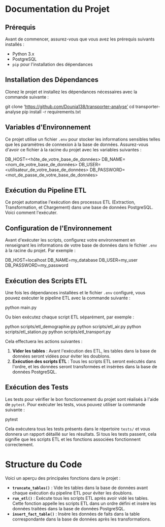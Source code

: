 # Documentation du Projet

## Prérequis

Avant de commencer, assurez-vous que vous avez les prérequis suivants installés :

- Python 3.x
- PostgreSQL
- `pip` pour l'installation des dépendances

## Installation des Dépendances

Clonez le projet et installez les dépendances nécessaires avec la commande suivante :

git clone ‘https://github.com/Dounia138/transporter-analyse’
cd transporter-analyse
pip install -r requirements.txt

## Variables d'Environnement

Ce projet utilise un fichier `.env` pour stocker les informations sensibles telles que les paramètres de connexion à la base de données. Assurez-vous d'avoir ce fichier à la racine du projet avec les variables suivantes :

DB_HOST=<hôte_de_votre_base_de_données>
DB_NAME=<nom_de_votre_base_de_données>
DB_USER=<utilisateur_de_votre_base_de_données>
DB_PASSWORD=<mot_de_passe_de_votre_base_de_données>

## Exécution du Pipeline ETL

Ce projet automatise l'exécution des processus ETL (Extraction, Transformation, et Chargement) dans une base de données PostgreSQL. Voici comment l'exécuter.

## Configuration de l'Environnement

Avant d'exécuter les scripts, configurez votre environnement en renseignant les informations de votre base de données dans le fichier `.env` à la racine du projet. Par exemple :

DB_HOST=localhost
DB_NAME=my_database
DB_USER=my_user
DB_PASSWORD=my_password

## Exécution des Scripts ETL

Une fois les dépendances installées et le fichier `.env` configuré, vous pouvez exécuter le pipeline ETL avec la commande suivante :

python main.py

Ou bien exécutez chaque script ETL séparément, par exemple :

python scripts/etl_demographie.py
python scripts/etl_air.py
python scripts/etl_station.py
python scripts/etl_transport.py

Cela effectuera les actions suivantes :

1. **Vider les tables** : Avant l'exécution des ETL, les tables dans la base de données seront vidées pour éviter les doublons.  
2. **Exécution des scripts ETL** : Tous les scripts ETL seront exécutés dans l'ordre, et les données seront transformées et insérées dans la base de données PostgreSQL.

## Exécution des Tests

Les tests pour vérifier le bon fonctionnement du projet sont réalisés à l'aide de `pytest`. Pour exécuter les tests, vous pouvez utiliser la commande suivante :

pytest

Cela exécutera tous les tests présents dans le répertoire `tests/` et vous donnera un rapport détaillé sur les résultats. Si tous les tests passent, cela signifie que les scripts ETL et les fonctions associées fonctionnent correctement.

# Structure du Code

Voici un aperçu des principales fonctions dans le projet :

- **`truncate_tables()`** : Vide les tables dans la base de données avant chaque exécution du pipeline ETL pour éviter les doublons.  
- **`run_etl()`** : Exécute tous les scripts ETL après avoir vidé les tables. Cette fonction appelle les scripts ETL dans un ordre défini et insère les données traitées dans la base de données PostgreSQL.  
- **`insert_fact_table()`** : Insère les données de faits dans la table correspondante dans la base de données après les transformations.